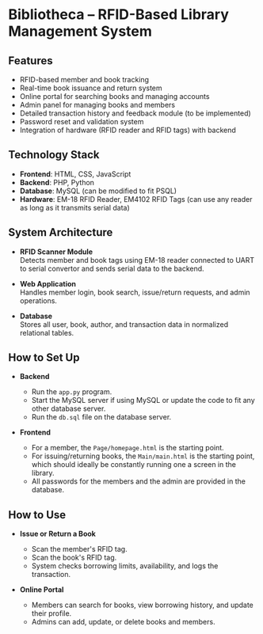# Bibliotheca – RFID-Based Library Management System

## Features
* RFID-based member and book tracking
* Real-time book issuance and return system
* Online portal for searching books and managing accounts
* Admin panel for managing books and members
* Detailed transaction history and feedback module (to be implemented)
* Password reset and validation system
* Integration of hardware (RFID reader and RFID tags) with backend

## Technology Stack
* **Frontend**: HTML, CSS, JavaScript
* **Backend**: PHP, Python
* **Database**: MySQL (can be modified to fit PSQL)
* **Hardware**: EM-18 RFID Reader, EM4102 RFID Tags (can use any reader as long as it transmits serial data)

## System Architecture

* **RFID Scanner Module**  
  Detects member and book tags using EM-18 reader connected to UART to serial convertor and sends serial data to the backend.

* **Web Application**  
  Handles member login, book search, issue/return requests, and admin operations.

* **Database**  
  Stores all user, book, author, and transaction data in normalized relational tables.

## How to Set Up
* **Backend**
  * Run the `app.py` program.
  * Start the MySQL server if using MySQL or update the code to fit any other database server.
  * Run the `db.sql` file on the database server.
 
* **Frontend**
  * For a member, the `Page/homepage.html` is the starting point.
  * For issuing/returning books, the `Main/main.html` is the starting point, which should ideally be constantly running one a screen in the library.
  * All passwords for the members and the admin are provided in the database.
 
## How to Use
* **Issue or Return a Book**
  * Scan the member's RFID tag.
  * Scan the book's RFID tag.
  * System checks borrowing limits, availability, and logs the transaction.
 
* **Online Portal**
  * Members can search for books, view borrowing history, and update their profile.
  * Admins can add, update, or delete books and members.
